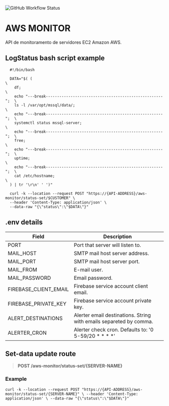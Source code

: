 <img alt="GitHub Workflow Status" src="https://img.shields.io/github/workflow/status/acampagnaro/aws-monitor/Node%20CI">

# AWS MONITOR

API de monitoramento de servidores EC2 Amazon AWS.

## LogStatus bash script example

```#!/bin/bash
  #!/bin/bash

  DATA="$( (                                                              \
    df;                                                                   \
    echo "---break----------------------------------------------------";  \
    ls -l /var/opt/mssql/data/;                                           \
    echo "---break----------------------------------------------------";  \
    systemctl status mssql-server;                                        \
    echo "---break----------------------------------------------------";  \
    free;                                                                 \
    echo "---break----------------------------------------------------";  \
    uptime;                                                               \
    echo "---break----------------------------------------------------";  \
    cat /etc/hostname;                                                    \
  ) | tr '\r\n' ' ')"

  curl -k --location --request POST "https://{API-ADDRESS}/aws-monitor/status-set/$CUSTOMER" \
  --header 'Content-Type: application/json' \
  --data-raw "{\"status\":\"$DATA\"}"
```

## .env details

| Field | Description |
|-------|-------------|
| PORT | Port that server will listen to. |
| MAIL_HOST | SMTP mail host server address. |
| MAIL_PORT | SMTP mail host server port. |
| MAIL_FROM | E-mail user. |
| MAIL_PASSWORD | Email password. |
| FIREBASE_CLIENT_EMAIL | Firebase service account client email. |
| FIREBASE_PRIVATE_KEY | Firebase service account private key. |
| ALERT_DESTINATIONS | Alerter email destinations. String with emails separeted by comma. |
| ALERTER_CRON | Alerter check cron. Defaults to: '0 5-59/20 * * * *' |

## Set-data update route

> **POST /aws-monitor/status-set/{SERVER-NAME}**

### Example

`curl -k --location --request POST "https://{API-ADDRESS}/aws-monitor/status-set/{SERVER-NAME}" \
  --header 'Content-Type: application/json' \
  --data-raw "{\"status\":\"$DATA\"}"`
